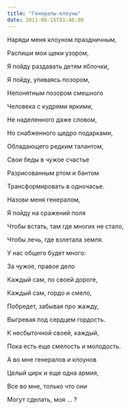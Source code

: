 ```yaml
---
title: "Генералы-клоуны"
date: 2011-06-15T01:46:00
---
```


Наряди меня клоуном праздничным,

Распиши мои щеки узором,

Я пойду раздавать детям яблочки,

Я пойду, упиваясь позором,



Непонятным позором смешного

Человека с кудрями яркими,

Не наделенного даже словом,

Но снабженного щедро подарками,



Обладающего редким талантом,

Свои беды в чужое счастье

Разрисованным ртом и бантом

Трансформировать в одночасье.



Назови меня генералом,

Я пойду на сражений поля

Чтобы встать, там где многих не стало,

Чтобы лечь, где взлетала земля.



У нас общего будет много:

За чужое, правое дело

Каждый сам, по своей дороге,

Каждый сам, гордо и смело,



Побредет, забывая про жажду,

Выгревая под сердцем гордость.

К несбыточной своей, каждый,

Пока есть еще смелость и молодость.



А во мне генералов и клоунов

Целый цирк и еще одна армия,

Все во мне, только что они

Могут сделать, моя ... ?
